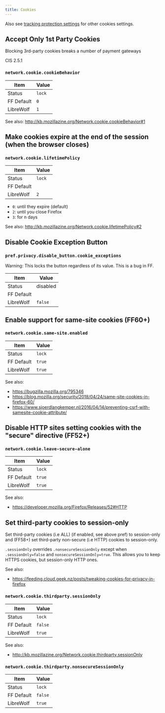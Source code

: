 ```yaml
---
title: Cookies
---
```


Also see [tracking protection settings](/docs/user-settings/tracking-protection) for other cookies settings.

## Accept Only 1st Party Cookies

Blocking 3rd-party cookies breaks a number of payment gateways

CIS 2.5.1

### `network.cookie.cookieBehavior`

| Item       | Value |
| ---------- | ----- |
| Status     | `lock` |
| FF Default | `0` |
| LibreWolf  | `1` |

See also: http://kb.mozillazine.org/Network.cookie.cookieBehavior#1

## Make cookies expire at the end of the session (when the browser closes)

### `network.cookie.lifetimePolicy`

| Item       | Value |
| ---------- | ----- |
| Status     | `lock` |
| FF Default |  |
| LibreWolf  | `2` |

- `0`: until they expire (default)
- `2`: until you close Firefox
- `3`: for n days

See also: http://kb.mozillazine.org/Network.cookie.lifetimePolicy#2

## Disable Cookie Exception Button

### `pref.privacy.disable_button.cookie_exceptions`

Warning: This locks the button regardless of its value. This is a bug in FF.

| Item       | Value |
| ---------- | ----- |
| Status     | disabled |
| FF Default |  |
| LibreWolf  | `false` |

## Enable support for same-site cookies (FF60+)

### `network.cookie.same-site.enabled`

| Item       | Value |
| ---------- | ----- |
| Status     | `lock` |
| FF Default | `true` |
| LibreWolf  | `true` |

See also:

- https://bugzilla.mozilla.org/795346
- https://blog.mozilla.org/security/2018/04/24/same-site-cookies-in-firefox-60/
- https://www.sjoerdlangkemper.nl/2016/04/14/preventing-csrf-with-samesite-cookie-attribute/

## Disable HTTP sites setting cookies with the "secure" directive (FF52+)

### `network.cookie.leave-secure-alone`

| Item       | Value |
| ---------- | ----- |
| Status     | `lock` |
| FF Default | `true` |
| LibreWolf  | `true` |

See also:

- https://developer.mozilla.org/Firefox/Releases/52#HTTP

## Set third-party cookies to session-only

<!-- Quote from LF follows. I don't think I fully understand it.  -->
Set third-party cookies (i.e ALL) (if enabled, see above pref) to session-only and (FF58+) set third-party non-secure (i.e HTTP) cookies to session-only.

`.sessionOnly` overrides `.nonsecureSessionOnly` except when `.sessionOnly=false` and `nonsecureSessionOnly=true`. This allows you to keep HTTPS cookies, but session-only HTTP ones.

See also:

- https://feeding.cloud.geek.nz/posts/tweaking-cookies-for-privacy-in-firefox

### `network.cookie.thirdparty.sessionOnly`

| Item       | Value |
| ---------- | ----- |
| Status     | `lock` |
| FF Default | `false` |
| LibreWolf  | `true` |

See also:

- http://kb.mozillazine.org/Network.cookie.thirdparty.sessionOnly

### `network.cookie.thirdparty.nonsecureSessionOnly`

| Item       | Value |
| ---------- | ----- |
| Status     | `lock` |
| FF Default | `false` |
| LibreWolf  | `true` |

